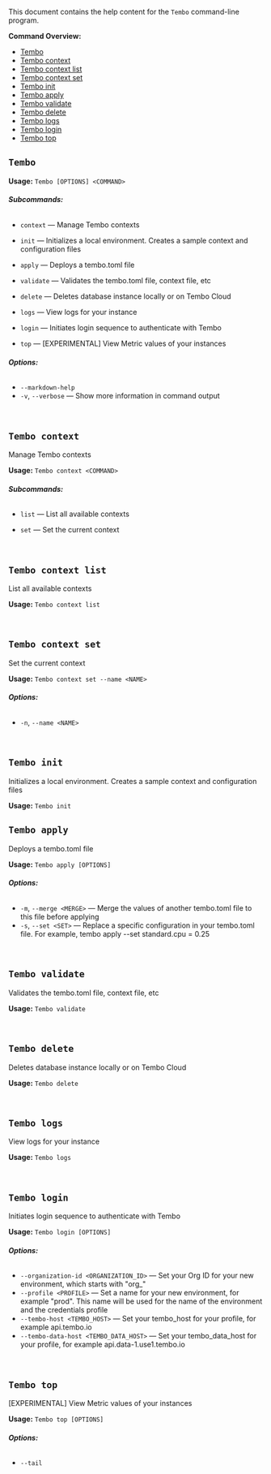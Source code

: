 This document contains the help content for the `Tembo` command-line program.

**Command Overview:**

* [Tembo](#Tembo)
* [Tembo context](#Tembo-context)
* [Tembo context list](#Tembo-context-list)
* [Tembo context set](#Tembo-context-set)
* [Tembo init](#Tembo-init)
* [Tembo apply](#Tembo-apply)
* [Tembo validate](#Tembo-validate)
* [Tembo delete](#Tembo-delete)
* [Tembo logs](#Tembo-logs)
* [Tembo login](#Tembo-login)
* [Tembo top](#Tembo-top)


## `Tembo`

**Usage:** `Tembo [OPTIONS] <COMMAND>`

###### **Subcommands:**

* `context` — Manage Tembo contexts

* `init` — Initializes a local environment. Creates a sample context and configuration files

* `apply` — Deploys a tembo.toml file

* `validate` — Validates the tembo.toml file, context file, etc

* `delete` — Deletes database instance locally or on Tembo Cloud

* `logs` — View logs for your instance

* `login` — Initiates login sequence to authenticate with Tembo

* `top` — [EXPERIMENTAL] View Metric values of your instances


###### **Options:**

* `--markdown-help`
* `-v`, `--verbose` — Show more information in command output

<br />


## `Tembo context`

Manage Tembo contexts

**Usage:** `Tembo context <COMMAND>`

###### **Subcommands:**

* `list` — List all available contexts

* `set` — Set the current context

<br />

## `Tembo context list`

List all available contexts

**Usage:** `Tembo context list`

<br />


## `Tembo context set`

Set the current context

**Usage:** `Tembo context set --name <NAME>`

###### **Options:**

* `-n`, `--name <NAME>`

<br />



## `Tembo init`

Initializes a local environment. Creates a sample context and configuration files

**Usage:** `Tembo init`
<br />



## `Tembo apply`

Deploys a tembo.toml file

**Usage:** `Tembo apply [OPTIONS]`

###### **Options:**

* `-m`, `--merge <MERGE>` — Merge the values of another tembo.toml file to this file before applying
* `-s`, `--set <SET>` — Replace a specific configuration in your tembo.toml file. For example, tembo apply --set standard.cpu = 0.25

<br />


## `Tembo validate`

Validates the tembo.toml file, context file, etc

**Usage:** `Tembo validate`

<br />



## `Tembo delete`

Deletes database instance locally or on Tembo Cloud

**Usage:** `Tembo delete`

<br />



## `Tembo logs`

View logs for your instance

**Usage:** `Tembo logs`

<br />


## `Tembo login`

Initiates login sequence to authenticate with Tembo

**Usage:** `Tembo login [OPTIONS]`

###### **Options:**

* `--organization-id <ORGANIZATION_ID>` — Set your Org ID for your new environment, which starts with "org_"
* `--profile <PROFILE>` — Set a name for your new environment, for example "prod". This name will be used for the name of the environment and the credentials profile
* `--tembo-host <TEMBO_HOST>` — Set your tembo_host for your profile, for example api.tembo.io
* `--tembo-data-host <TEMBO_DATA_HOST>` — Set your tembo_data_host for your profile, for example api.data-1.use1.tembo.io

<br />



## `Tembo top`

[EXPERIMENTAL] View Metric values of your instances

**Usage:** `Tembo top [OPTIONS]`

###### **Options:**

* `--tail`